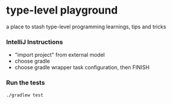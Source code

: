 # type-level playground

a place to stash type-level programming learnings, tips and tricks

### IntelliJ Instructions
* "import project" from external model
* choose gradle
* choose gradle wrapper task configuration, then FINISH

### Run the tests
```sh
./gradlew test
```
